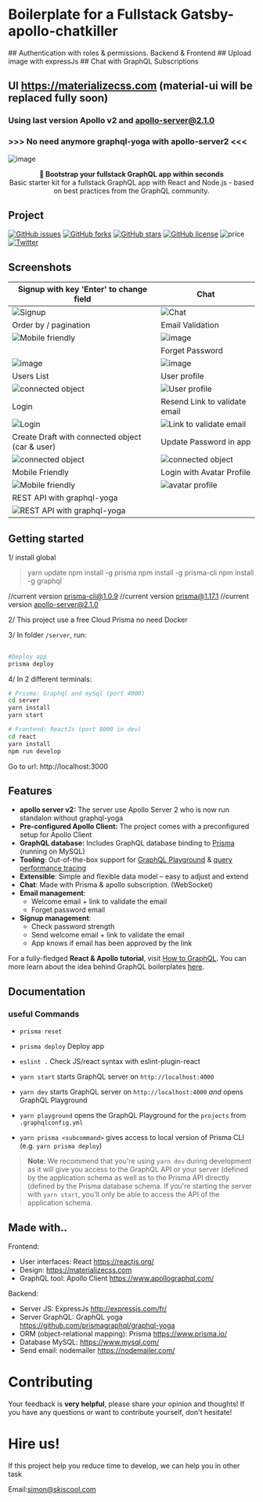 # Boilerplate for a Fullstack Gatsby-apollo-chatkiller
 
## Authentication with roles & permissions. Backend & Frontend 
## Upload image with expressJs 
## Chat with GraphQL Subscriptions 
## UI https://materializecss.com (material-ui will be replaced fully soon)

### Using last version Apollo v2 and apollo-server@2.1.0
### >>> No need anymore graphql-yoga with apollo-server2 <<<


![image](https://user-images.githubusercontent.com/15246526/38530809-7a9cc69e-3c21-11e8-8eb9-6f143eb7d64d.png)


<div align="center"><strong>🚀 Bootstrap your fullstack GraphQL app within seconds</strong></div>
<div align="center">Basic starter kit for a fullstack GraphQL app with React and Node.js - based on best practices from the GraphQL community.</div>


## Project

[![GitHub issues](https://img.shields.io/github/issues/simonjoom/Gatsby-apollo-chatkiller.svg)](https://github.com/simonjoom/Gatsby-apollo-chatkiller/issues)
[![GitHub forks](https://img.shields.io/github/forks/simonjoom/Gatsby-apollo-chatkiller.svg)](https://github.com/simonjoom/Gatsby-apollo-chatkiller/network)
[![GitHub stars](https://img.shields.io/github/stars/simonjoom/Gatsby-apollo-chatkiller.svg)](https://github.com/simonjoom/Gatsby-apollo-chatkiller/stargazers)
[![GitHub license](https://img.shields.io/github/license/simonjoom/Gatsby-apollo-chatkiller.svg)](https://github.com/simonjoom/Gatsby-apollo-chatkiller/blob/master/LICENSE) 
![price](https://img.shields.io/badge/Price-Free-green.svg)
[![Twitter](https://img.shields.io/twitter/url/https/github.com/simonjoom/Gatsby-apollo-chatkiller.svg?style=social)](https://twitter.com/intent/tweet?text=Wow:&url=https%3A%2F%2Fgithub.com%2Falan345%2Fnaperg)


## Screenshots


|Signup with key 'Enter' to change field| Chat |
| ------------- | ------------- |
|![Signup](https://j.gifs.com/XoBnGk.gif)|![Chat](https://j.gifs.com/APY7Jl.gif)|
| Order by / pagination | Email Validation
| ![Mobile friendly](https://j.gifs.com/W7RALn.gif) | ![image](https://user-images.githubusercontent.com/15246526/38842888-58a8858e-41a1-11e8-91d0-1d5535da7e1e.png)  |
|  | Forget Password |
| ![image](https://user-images.githubusercontent.com/15246526/38843148-8eaa2a06-41a2-11e8-9130-d74194d39031.png)  | ![image](https://user-images.githubusercontent.com/15246526/38843003-f05421a4-41a1-11e8-96a8-3c442a5fd07c.png) |
| Users List | User profile |
|![connected object](https://j.gifs.com/xvwg93.gif) | ![User profile](https://j.gifs.com/APl611.gif) |
|Login|Resend Link to validate email|
|![Login](https://j.gifs.com/wml6jg.gif)|![Link to validate email](https://j.gifs.com/PZ8V2z.gif)|
|Create Draft with connected object (car & user)| Update Password in app|
|![connected object](https://j.gifs.com/VP9G0o.gif)|![connected object](https://j.gifs.com/860QVr.gif)|
| Mobile Friendly  | Login with Avatar Profile |
| ![Mobile friendly](https://j.gifs.com/1rDk1o.gif) | ![avatar profile](https://j.gifs.com/Q0Gk67.gif) |
| REST API with graphql-yoga | |
| ![REST API with graphql-yoga](https://j.gifs.com/L8mnpg.gif) ||






## Getting started
1/ install global
> 
> yarn update
> npm install -g prisma
> npm install -g prisma-cli
> npm install -g graphql

//current version prisma-cli@1.0.9
//current version prisma@1.17.1
//current version apollo-server@2.1.0

2/ This project use a free Cloud Prisma no need Docker

3/ In folder `/server`, run:
```sh 
 
#Deploy app
prisma deploy
```

4/ In 2 different terminals:

```sh
# Prisma: Graphql and mySql (port 4000)
cd server
yarn install
yarn start
``` 

```sh
# Frontend: ReactJs (port 8000 in dev)
cd react
yarn install
npm run develop
```

Go to url: http://localhost:3000



## Features

- **apollo server v2:** The server use Apollo Server 2 who is now run standalon without graphql-yoga
- **Pre-configured Apollo Client:** The project comes with a preconfigured setup for Apollo Client
- **GraphQL database:** Includes GraphQL database binding to [Prisma](https://www.prismagraphql.com) (running on MySQL)
- **Tooling**: Out-of-the-box support for [GraphQL Playground](https://github.com/prisma/graphql-playground) & [query performance tracing](https://github.com/apollographql/apollo-tracing)
- **Extensible**: Simple and flexible data model – easy to adjust and extend
- **Chat**: Made with Prisma & apollo subscription. (WebSocket)
- **Email management**:
  - Welcome email + link to validate the email
  - Forget password email
- **Signup management**:
  - Check password strength
  - Send welcome email + link to validate the email
  - App knows if email has been approved by the link


For a fully-fledged **React & Apollo tutorial**, visit [How to GraphQL](https://www.howtographql.com/react-apollo/0-introduction/). You can more learn about the idea behind GraphQL boilerplates [here](https://blog.graph.cool/graphql-boilerplates-graphql-create-how-to-setup-a-graphql-project-6428be2f3a5).


## Documentation

### useful Commands

* `prisma reset`
* `prisma deploy` Deploy app

* `eslint .` Check JS/react syntax with eslint-plugin-react

* `yarn start` starts GraphQL server on `http://localhost:4000`
* `yarn dev` starts GraphQL server on `http://localhost:4000` _and_ opens GraphQL Playground
* `yarn playground` opens the GraphQL Playground for the `projects` from `.graphqlconfig.yml`
* `yarn prisma <subcommand>` gives access to local version of Prisma CLI (e.g. `yarn prisma deploy`)

> **Note**: We recommend that you're using `yarn dev` during development as it will give you access to the GraphQL API or your server (defined by the application schema as well as to the Prisma API directly (defined by the Prisma database schema. If you're starting the server with `yarn start`, you'll only be able to access the API of the application schema.


## Made with..

Frontend:
* User interfaces: React https://reactjs.org/
* Design: https://materializecss.com
* GraphQL tool: Apollo Client https://www.apollographql.com/

Backend:
* Server JS: ExpressJs http://expressjs.com/fr/
* Server GraphQL: GraphQL yoga https://github.com/prismagraphql/graphql-yoga
* ORM (object-relational mapping): Prisma https://www.prisma.io/
* Database MySQL: https://www.mysql.com/
* Send email: nodemailer https://nodemailer.com/


# Contributing


Your feedback is **very helpful**, please share your opinion and thoughts! If you have any questions or want to contribute yourself, don't hesitate!

# Hire us!
If this project help you reduce time to develop, we can help you in other task

Email:simon@skiscool.com
